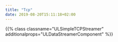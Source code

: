 ```yaml
---
title: "Tcp"
date: 2019-08-20T15:11:18+02:00
---
```


{{% class classname="ULSimpleTCPStreamer" additionalprops="ULDataStreamerComponent" %}}
